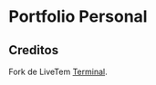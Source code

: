 # Portfolio Personal

## Creditos

Fork de LiveTem [Terminal](https://github.com/Cveinnt/LiveTerm).
